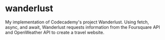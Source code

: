 # wanderlust
My implementation of Codecademy's project Wanderlust. Using fetch, async, and await, Wanderlust requests information from the Foursquare API and OpenWeather API to create a travel website. 


